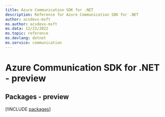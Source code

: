```yaml
---
title: Azure Communication SDK for .NET
description: Reference for Azure Communication SDK for .NET
author: acsdevx-msft
ms.author: acsdevx-msft
ms.data: 12/23/2022
ms.topic: reference
ms.devlang: dotnet
ms.service: communication
---
```

# Azure Communication SDK for .NET - preview
## Packages - preview
[!INCLUDE [packages](communication-index.md)]